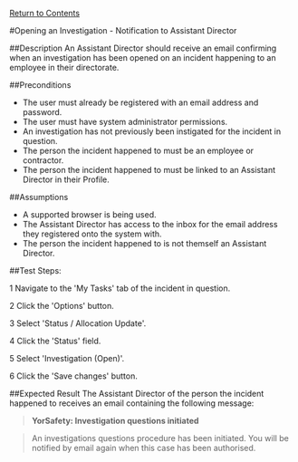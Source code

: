 [Return to Contents](https://github.com/infojam-james/test-cases/blob/master/Contents.md)

#Opening an Investigation - Notification to Assistant Director

##Description
An Assistant Director should receive an email confirming when an investigation has been opened on an incident happening to an employee in their directorate.

##Preconditions 
+ The user must already be registered with an email address and password.
+ The user must have system administrator permissions.
+ An investigation has not previously been instigated for the incident in question.
+ The person the incident happened to must be an employee or contractor.
+ The person the incident happened to must be linked to an Assistant Director in their Profile.

##Assumptions
+ A supported browser is being used.
+ The Assistant Director has access to the inbox for the email address they registered onto the system with.
+ The person the incident happened to is not themself an Assistant Director.

##Test Steps:

1 Navigate to the 'My Tasks' tab of the incident in question.

2 Click the 'Options' button.

3 Select 'Status / Allocation Update'.

4 Click the 'Status' field.

5 Select 'Investigation (Open)'.

6 Click the 'Save changes' button.

##Expected Result
The Assistant Director of the person the incident happened to receives an email containing the following message:

>**YorSafety: Investigation questions initiated**

>An investigations questions procedure has been initiated.  You will be notified by email again when this case has been authorised.
